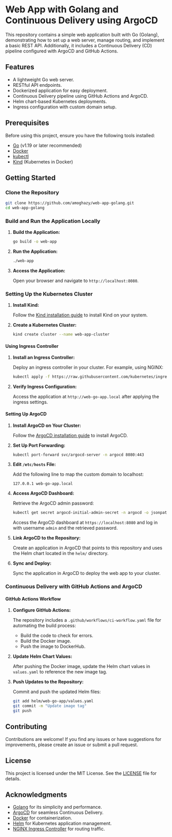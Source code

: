 # Web App with Golang and Continuous Delivery using ArgoCD

This repository contains a simple web application built with Go (Golang), demonstrating how to set up a web server, manage routing, and implement a basic REST API. Additionally, it includes a Continuous Delivery (CD) pipeline configured with ArgoCD and GitHub Actions.

## Features

- A lightweight Go web server.
- RESTful API endpoints.
- Dockerized application for easy deployment.
- Continuous Delivery pipeline using GitHub Actions and ArgoCD.
- Helm chart-based Kubernetes deployments.
- Ingress configuration with custom domain setup.

## Prerequisites

Before using this project, ensure you have the following tools installed:

- [Go](https://golang.org/doc/install) (v1.19 or later recommended)
- [Docker](https://www.docker.com/get-started)
- [kubectl](https://kubernetes.io/docs/tasks/tools/install-kubectl/)
- [Kind](https://kind.sigs.k8s.io/) (Kubernetes in Docker)

## Getting Started

### Clone the Repository

```bash
git clone https://github.com/amoghazy/web-app-golang.git
cd web-app-golang
```

### Build and Run the Application Locally

1. **Build the Application:**

   ```bash
   go build -o web-app
   ```

2. **Run the Application:**

   ```bash
   ./web-app
   ```

3. **Access the Application:**

   Open your browser and navigate to `http://localhost:8080`.

### Setting Up the Kubernetes Cluster

1. **Install Kind:**

   Follow the [Kind installation guide](https://kind.sigs.k8s.io/docs/user/quick-start/#installation) to install Kind on your system.

2. **Create a Kubernetes Cluster:**

   ```bash
   kind create cluster --name web-app-cluster
   ```

#### Using Ingress Controller

1. **Install an Ingress Controller:**

   Deploy an ingress controller in your cluster. For example, using NGINX:

   ```bash
   kubectl apply -f https://raw.githubusercontent.com/kubernetes/ingress-nginx/main/deploy/static/provider/kind/deploy.yaml
   ```

2. **Verify Ingress Configuration:**

   Access the application at `http://web-go-app.local` after applying the ingress settings.

#### Setting Up ArgoCD

1. **Install ArgoCD on Your Cluster:**

   Follow the [ArgoCD installation guide](https://argo-cd.readthedocs.io/en/stable/getting_started/) to install ArgoCD.

2. **Set Up Port Forwarding:**

   ```bash
   kubectl port-forward svc/argocd-server -n argocd 8080:443
   ```

3. **Edit `/etc/hosts` File:**

   Add the following line to map the custom domain to localhost:

   ```plaintext
   127.0.0.1 web-go-app.local
   ```

4. **Access ArgoCD Dashboard:**

   Retrieve the ArgoCD admin password:

   ```bash
   kubectl get secret argocd-initial-admin-secret -n argocd -o jsonpath="{.data.password}" | base64 -d
   ```

   Access the ArgoCD dashboard at `https://localhost:8080` and log in with username `admin` and the retrieved password.

5. **Link ArgoCD to the Repository:**

   Create an application in ArgoCD that points to this repository and uses the Helm chart located in the `helm/` directory.

6. **Sync and Deploy:**

   Sync the application in ArgoCD to deploy the web app to your cluster.

### Continuous Delivery with GitHub Actions and ArgoCD

#### GitHub Actions Workflow

1. **Configure GitHub Actions:**

   The repository includes a `.github/workflows/ci-workflow.yaml` file for automating the build process:

   - Build the code to check for errors.
   - Build the Docker image.
   - Push the image to DockerHub.

2. **Update Helm Chart Values:**

   After pushing the Docker image, update the Helm chart values in `values.yaml` to reference the new image tag.

3. **Push Updates to the Repository:**

   Commit and push the updated Helm files:

   ```bash
   git add helm/web-go-app/values.yaml
   git commit -m "Update image tag"
   git push
   ```

## Contributing

Contributions are welcome! If you find any issues or have suggestions for improvements, please create an issue or submit a pull request.

## License

This project is licensed under the MIT License. See the [LICENSE](LICENSE) file for details.

## Acknowledgments

- [Golang](https://golang.org/) for its simplicity and performance.
- [ArgoCD](https://argo-cd.readthedocs.io/) for seamless Continuous Delivery.
- [Docker](https://www.docker.com/) for containerization.
- [Helm](https://helm.sh/) for Kubernetes application management.
- [NGINX Ingress Controller](https://kubernetes.github.io/ingress-nginx/) for routing traffic.
